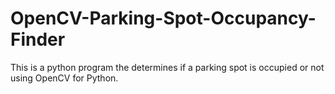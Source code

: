 # OpenCV-Parking-Spot-Occupancy-Finder
This is a python program the determines if a parking spot is occupied or not using OpenCV for Python.
